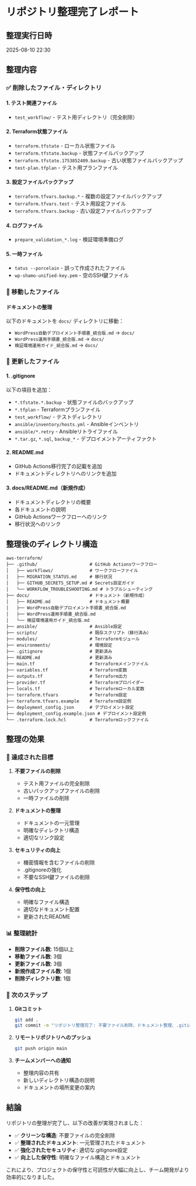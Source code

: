 # リポジトリ整理完了レポート

## 整理実行日時
2025-08-10 22:30

## 整理内容

### ✅ 削除したファイル・ディレクトリ

#### 1. テスト関連ファイル
- `test_workflow/` - テスト用ディレクトリ（完全削除）

#### 2. Terraform状態ファイル
- `terraform.tfstate` - ローカル状態ファイル
- `terraform.tfstate.backup` - 状態ファイルバックアップ
- `terraform.tfstate.1753852409.backup` - 古い状態ファイルバックアップ
- `test-plan.tfplan` - テスト用プランファイル

#### 3. 設定ファイルバックアップ
- `terraform.tfvars.backup.*` - 複数の設定ファイルバックアップ
- `terraform.tfvars.test` - テスト用設定ファイル
- `terraform.tfvars.backup` - 古い設定ファイルバックアップ

#### 4. ログファイル
- `prepare_validation_*.log` - 検証環境準備ログ

#### 5. 一時ファイル
- `tatus --porcelain` - 誤って作成されたファイル
- `wp-shamo-unified-key.pem` - 空のSSH鍵ファイル

### 📁 移動したファイル

#### ドキュメントの整理
以下のドキュメントを `docs/` ディレクトリに移動：
- `WordPress自動デプロイメント手順書_統合版.md` → `docs/`
- `WordPress運用手順書_統合版.md` → `docs/`
- `検証環境運用ガイド_統合版.md` → `docs/`

### 🔧 更新したファイル

#### 1. .gitignore
以下の項目を追加：
- `*.tfstate.*.backup` - 状態ファイルのバックアップ
- `*.tfplan` - Terraformプランファイル
- `test_workflow/` - テストディレクトリ
- `ansible/inventory/hosts.yml` - Ansibleインベントリ
- `ansible/*.retry` - Ansibleリトライファイル
- `*.tar.gz`, `*.sql`, `backup_*` - デプロイメントアーティファクト

#### 2. README.md
- GitHub Actions移行完了の記載を追加
- ドキュメントディレクトリへのリンクを追加

#### 3. docs/README.md（新規作成）
- ドキュメントディレクトリの概要
- 各ドキュメントの説明
- GitHub Actionsワークフローへのリンク
- 移行状況へのリンク

## 整理後のディレクトリ構造

```
aws-terraform/
├── .github/                    # GitHub Actionsワークフロー
│   ├── workflows/              # ワークフローファイル
│   ├── MIGRATION_STATUS.md     # 移行状況
│   ├── GITHUB_SECRETS_SETUP.md # Secrets設定ガイド
│   └── WORKFLOW_TROUBLESHOOTING.md # トラブルシューティング
├── docs/                       # ドキュメント（新規作成）
│   ├── README.md               # ドキュメント概要
│   ├── WordPress自動デプロイメント手順書_統合版.md
│   ├── WordPress運用手順書_統合版.md
│   └── 検証環境運用ガイド_統合版.md
├── ansible/                    # Ansible設定
├── scripts/                    # 既存スクリプト（移行済み）
├── modules/                    # Terraformモジュール
├── environments/               # 環境設定
├── .gitignore                  # 更新済み
├── README.md                   # 更新済み
├── main.tf                     # Terraformメインファイル
├── variables.tf                # Terraform変数
├── outputs.tf                  # Terraform出力
├── provider.tf                 # Terraformプロバイダー
├── locals.tf                   # Terraformローカル変数
├── terraform.tfvars            # Terraform設定
├── terraform.tfvars.example    # Terraform設定例
├── deployment_config.json      # デプロイメント設定
├── deployment_config.example.json # デプロイメント設定例
└── .terraform.lock.hcl         # Terraformロックファイル
```

## 整理の効果

### 🎯 達成された目標

1. **不要ファイルの削除**
   - テスト用ファイルの完全削除
   - 古いバックアップファイルの削除
   - 一時ファイルの削除

2. **ドキュメントの整理**
   - ドキュメントの一元管理
   - 明確なディレクトリ構造
   - 適切なリンク設定

3. **セキュリティの向上**
   - 機密情報を含むファイルの削除
   - .gitignoreの強化
   - 不要なSSH鍵ファイルの削除

4. **保守性の向上**
   - 明確なファイル構造
   - 適切なドキュメント配置
   - 更新されたREADME

### 📊 整理統計

- **削除ファイル数**: 15個以上
- **移動ファイル数**: 3個
- **更新ファイル数**: 3個
- **新規作成ファイル数**: 1個
- **削除ディレクトリ数**: 1個

### 🚀 次のステップ

1. **Gitコミット**
   ```bash
   git add .
   git commit -m "リポジトリ整理完了: 不要ファイル削除、ドキュメント整理、.gitignore更新"
   ```

2. **リモートリポジトリへのプッシュ**
   ```bash
   git push origin main
   ```

3. **チームメンバーへの通知**
   - 整理内容の共有
   - 新しいディレクトリ構造の説明
   - ドキュメントの場所変更の案内

## 結論

リポジトリの整理が完了し、以下の改善が実現されました：

- ✅ **クリーンな構造**: 不要ファイルの完全削除
- ✅ **整理されたドキュメント**: 一元管理されたドキュメント
- ✅ **強化されたセキュリティ**: 適切な.gitignore設定
- ✅ **向上した保守性**: 明確なファイル構造とドキュメント

これにより、プロジェクトの保守性と可読性が大幅に向上し、チーム開発がより効率的になりました。
